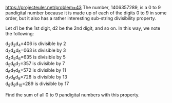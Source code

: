 https://projecteuler.net/problem=43
The number, 1406357289, is a 0 to 9 pandigital number because it is made up of each of the digits 0 to 9 in some order, but it also has a rather interesting sub-string divisibility property.


Let d1 be the 1st digit, d2 be the 2nd digit, and so on. In this way, we note the following:


d<sub>2</sub>d<sub>3</sub>d<sub>4</sub>=406 is divisible by 2\
d<sub>3</sub>d<sub>4</sub>d<sub>5</sub>=063 is divisible by 3\
d<sub>4</sub>d<sub>5</sub>d<sub>6</sub>=635 is divisible by 5\
d<sub>5</sub>d<sub>6</sub>d<sub>7</sub>=357 is divisible by 7\
d<sub>6</sub>d<sub>7</sub>d<sub>8</sub>=572 is divisible by 11\
d<sub>7</sub>d<sub>8</sub>d<sub>9</sub>=728 is divisible by 13\
d<sub>8</sub>d<sub>9</sub>d<sub>10</sub>=289 is divisible by 17


Find the sum of all 0 to 9 pandigital numbers with this property.